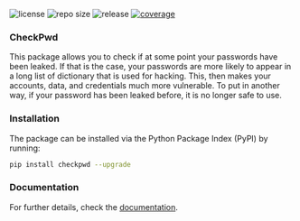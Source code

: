 ![license](https://img.shields.io/github/license/Radonirinaunimi/python-template?style=flat-square)
![repo size](https://img.shields.io/github/repo-size/Radonirinaunimi/python-template?style=flat-square)
![release](https://img.shields.io/github/v/release/Radonirinaunimi/pwnd-check?label=release&logo=Github&style=flat-square)
[![coverage](https://img.shields.io/codecov/c/github/Radonirinaunimi/pwnd-check/backbone?style=flat-square)](https://codecov.io/gh/Radonirinaunimi/pwn-check)

### CheckPwd

This package allows you to check if at some point your passwords have been leaked. If that is the case, your passwords are more likely to appear in a long list of dictionary that is used for hacking. This, then makes your accounts, data, and credentials much more vulnerable. To put in another way, if your password has been leaked before, it is no longer safe to use.


### Installation

The package can be installed via the Python Package Index (PyPI) by running:
```bash
pip install checkpwd --upgrade
```

### Documentation

For further details, check the [documentation](https://radonirinaunimi.github.io/pwnd-check/).
